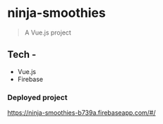 # ninja-smoothies

> A Vue.js project

## Tech -

* Vue.js
* Firebase

### Deployed project 
https://ninja-smoothies-b739a.firebaseapp.com/#/



